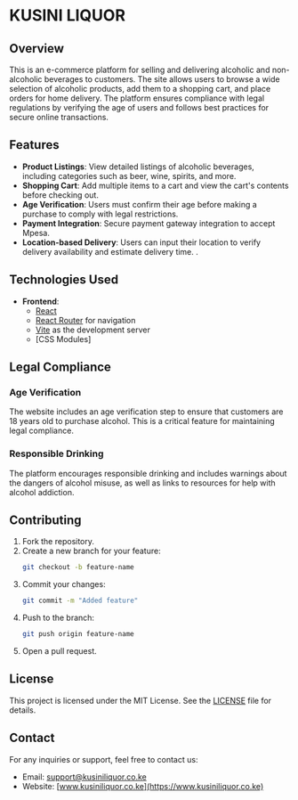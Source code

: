 # KUSINI LIQUOR

## Overview

This is an e-commerce platform for selling and delivering alcoholic and non-alcoholic beverages to customers. The site allows users to browse a wide selection of alcoholic products, add them to a shopping cart, and place orders for home delivery. The platform ensures compliance with legal regulations by verifying the age of users and follows best practices for secure online transactions.

## Features

- **Product Listings**: View detailed listings of alcoholic beverages, including categories such as beer, wine, spirits, and more.
- **Shopping Cart**: Add multiple items to a cart and view the cart's contents before checking out.
- **Age Verification**: Users must confirm their age before making a purchase to comply with legal restrictions.
- **Payment Integration**: Secure payment gateway integration to accept Mpesa.
- **Location-based Delivery**: Users can input their location to verify delivery availability and estimate delivery time.
  .

## Technologies Used

- **Frontend**:
  - [React](https://reactjs.org/)
  - [React Router](https://reactrouter.com/) for navigation
  - [Vite](https://vitejs.dev/) as the development server
  - [CSS Modules]

## Legal Compliance

### Age Verification

The website includes an age verification step to ensure that customers are 18 years old to purchase alcohol. This is a critical feature for maintaining legal compliance.

### Responsible Drinking

The platform encourages responsible drinking and includes warnings about the dangers of alcohol misuse, as well as links to resources for help with alcohol addiction.

## Contributing

1. Fork the repository.
2. Create a new branch for your feature:
   ```bash
   git checkout -b feature-name
   ```
3. Commit your changes:
   ```bash
   git commit -m "Added feature"
   ```
4. Push to the branch:
   ```bash
   git push origin feature-name
   ```
5. Open a pull request.

## License

This project is licensed under the MIT License. See the [LICENSE](LICENSE) file for details.

## Contact

For any inquiries or support, feel free to contact us:

- Email: support@kusiniliquor.co.ke
- Website: [www.kusiniliquor.co.ke](https://www.kusiniliquor.co.ke)

